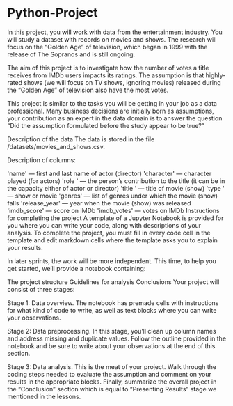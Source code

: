 # Python-Project

In this project, you will work with data from the entertainment industry. You will study a dataset with records on movies and shows. The research will focus on the “Golden Age” of television, which began in 1999 with the release of The Sopranos and is still ongoing.

The aim of this project is to investigate how the number of votes a title receives from IMDb users impacts its ratings. The assumption is that highly-rated shows (we will focus on TV shows, ignoring movies) released during the “Golden Age” of television also have the most votes.

This project is similar to the tasks you will be getting in your job as a data professional. Many business decisions are initially born as assumptions, your contribution as an expert in the data domain is to answer the question “Did the assumption formulated before the study appear to be true?”

Description of the data
The data is stored in the file /datasets/movies_and_shows.csv. 

Description of columns:

'name' — first and last name of actor (director)
'character' — character played (for actors)
'role ' — the person’s contribution to the title (it can be in the capacity either of actor or director)
'title ' — title of movie (show)
'type ' — show or movie
'genres' — list of genres under which the movie (show) falls
'release_year' — year when the movie (show) was released
'imdb_score' — score on IMDb
'imdb_votes' — votes on IMDb
Instructions for completing the project
A template of a Jupyter Notebook is provided for you where you can write your code, along with descriptions of your analysis. To complete the project, you must fill in every code cell in the template and edit markdown cells where the template asks you to explain your results.

In later sprints, the work will be more independent. This time, to help you get started, we’ll provide a notebook containing:

The project structure
Guidelines for analysis
Conclusions
Your project will consist of three stages:

Stage 1: Data overview. The notebook has premade cells with instructions for what kind of code to write, as well as text blocks where you can write your observations.

Stage 2: Data preprocessing. In this stage, you’ll clean up column names and address missing and duplicate values. Follow the outline provided in the notebook and be sure to write about your observations at the end of this section.

Stage 3: Data analysis. This is the meat of your project. Walk through the coding steps needed to evaluate the assumption and comment on your results in the appropriate blocks. Finally, summarize the overall project in the “Conclusion” section which is equal to “Presenting Results” stage we mentioned in the lessons.
